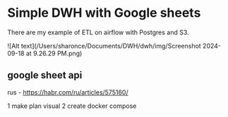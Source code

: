 # Simple DWH with Google sheets
There are my example of ETL on airflow with Postgres and S3.


![Alt text](/Users/sharonce/Documents/DWH/dwh/img/Screenshot 2024-09-18 at 9.26.29 PM.png)

## google sheet api
rus - https://habr.com/ru/articles/575160/


1 make plan visual
2 create docker compose 